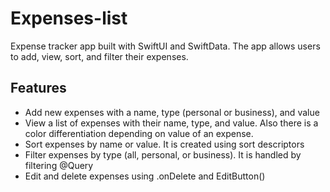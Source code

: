 # Expenses-list

Expense tracker app built with SwiftUI and SwiftData. The app allows users to add, view, sort, and filter their expenses. 

## Features

* Add new expenses with a name, type (personal or business), and value
* View a list of expenses with their name, type, and value. Also there is a color differentiation depending on value of an expense.
* Sort expenses by name or value. It is created using sort descriptors
* Filter expenses by type (all, personal, or business). It is handled by filtering @Query
* Edit and delete expenses using .onDelete and EditButton()


